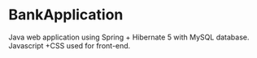 # BankApplication
Java web application using Spring + Hibernate 5 with MySQL database. Javascript +CSS used for front-end.
